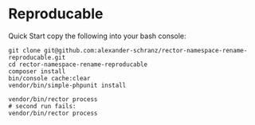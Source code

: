 # Reproducable

Quick Start copy the following into your bash console:

```
git clone git@github.com:alexander-schranz/rector-namespace-rename-reproducable.git
cd rector-namespace-rename-reproducable
composer install
bin/console cache:clear
vendor/bin/simple-phpunit install

vendor/bin/rector process
# second run fails:
vendor/bin/rector process
```
